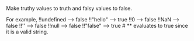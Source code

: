 Make truthy values to truth and falsy values to false. 

For example,
!!undefined --> false
!!"hello" --> true
!!0 --> false
!!NaN --> false
!!'' --> false
!!null --> false
!!"false" --> true # ** evaluates to true since it is a valid string. 